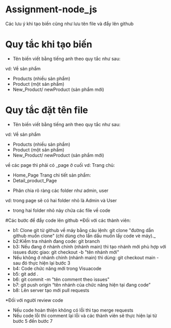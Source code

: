 # Assignment-node_js

Các lưu ý khi tạo biến cũng như lưu tên file và đẩy lên github

# Quy tắc khi tạo biến
* Tên biến viết bằng tiếng anh theo quy tắc như sau: 

vd: Về sản phẩm
- Products (nhiều sản phẩm)
- Product (một sản phẩm)
- New_Product/ newProduct (sản phẩm mới)

# Quy tắc đặt tên file
* Tên biến viết bằng tiếng anh theo quy tắc như sau: 

vd: Về sản phẩm
- Products (nhiều sản phẩm)
- Product (một sản phẩm)
- New_Product/ newProduct (sản phẩm mới)

về các page thì phải có _page ở cuối
vd:
Trang chủ:
- Home_Page
Trang chi tiết sản phẩm:
- Detail_product_Page

* Phân chia rõ ràng các folder như admin, user

vd: trong page sẽ có hai folder nhỏ là Admin và User
- trong hai folder nhỏ này chứa các file về code

#Các bước để đẩy code lên github
*Đối với các thành viên:
- b1: Clone git từ github về máy bằng câu lệnh: git clone "đường dẫn github muốn clone" (chỉ dùng cho lần dầu muốn lấy code vè máy)._
- b2:Kiểm tra nhánh đang code: git branch
- b3: Nếu đang ở nhánh chính (nhánh main) thì tạo nhánh mới phù hợp với issues được giao: git checkout -b "tên nhánh mới"
- Nếu không ở nhánh chính (nhánh main) thì dùng: git checkout main - sau đó thực hiện lại bước 3
- b4: Code chức năng mới trong Visuacode
- b5: git add .
- b6: git commit -m "tên comment theo issues"
- b7: git push origin “tên nhánh của chức năng hiện tại đang code”
- b8: Lên server tạo mới pull requests

*Đối với người review code
- Nếu code hoàn thiện không có lỗi thì tạo merge requests
- Nếu code lỗi thì comment lại lỗi và các thành viên sẽ thực hiện lại từ bước 5 đến bước 7
